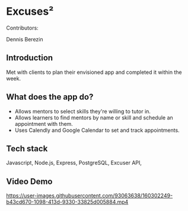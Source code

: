# Excuses²

Contributors:

Dennis Berezin

## Introduction
Met with clients to plan their envisioned app and completed it within the week.

## What does the app do?
* Allows mentors to select skills they're willing to tutor in.
* Allows learners to find mentors by name or skill and schedule an appointment with them.
* Uses Calendly and Google Calendar to set and track appointments.

## Tech stack
Javascript, Node.js, Express, PostgreSQL, Excuser API, 

## Video Demo

https://user-images.githubusercontent.com/93063638/160302249-b43cd670-1098-413d-9330-33825d005884.mp4

